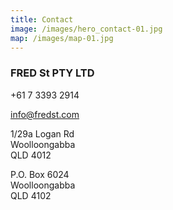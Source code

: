 ```yaml
---
title: Contact
image: /images/hero_contact-01.jpg
map: /images/map-01.jpg
---
```


### FRED St PTY LTD

+61 7 3393 2914

info@fredst.com

1/29a Logan Rd<br />
Woolloongabba<br />
QLD 4012

P.O. Box 6024<br />
Woolloongabba<br />
QLD 4102
